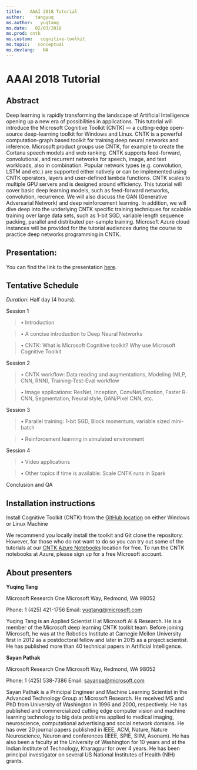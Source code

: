 ```yaml
---
title:   AAAI 2018 Tutorial
author:    tangyuq
ms.author:   yuqtang
ms.date:   02/03/2018
ms.prod: cntk
ms.custom:   cognitive-toolkit
ms.topic:   conceptual
ms.devlang:   NA
---
```


# AAAI 2018 Tutorial

## Abstract

Deep learning is rapidly transforming the landscape of Artificial Intelligence opening up a new era of possibilities in applications. This tutorial will introduce the Microsoft Cognitive Toolkit (CNTK) — a cutting-edge open-source deep-learning toolkit for Windows and Linux. CNTK is a powerful computation-graph based toolkit for training deep neural networks and inference. Microsoft product groups use CNTK, for example to create the Cortana speech models and web ranking. CNTK supports feed-forward, convolutional, and recurrent networks for speech, image, and text workloads, also in combination. Popular network types (e.g. convolution, LSTM and etc.) are supported either natively or can be implemented using CNTK operators, layers and user-defined lambda functions. CNTK scales to multiple GPU servers and is designed around efficiency. This tutorial will cover basic deep learning models, such as feed-forward networks, convolution, recurrence. We will also discuss the GAN (Generative Adversarial Network) and deep reinforcement learning. In addition, we will dive deep into the underlying CNTK specific training techniques for scalable training over large data sets, such as 1-bit SGD, variable length sequence packing, parallel and distributed per-sample training. Microsoft Azure cloud instances will be provided for the tutorial audiences during the course to practice deep networks programming in CNTK.

## Presentation:
You can find the link to the presentation [here](https://cntk.ai/Tutorials/AAAI18/CNTK%20Tutorial_AAAI_Feb_2018_final.pdf).

## Tentative Schedule

*Duration*: Half day (4 hours). 

Session 1

> •	Introduction

> • A concise introduction to Deep Neural Networks

> •	CNTK: What is Microsoft Cognitive toolkit? Why use Microsoft Cognitive Toolkit


Session 2

> • CNTK workflow: Data reading and augmentations, Modeling (MLP, CNN, RNN), Training-Test-Eval workflow

> •	Image applications: ResNet, Inception, ConvNet/Emotion, Faster R-CNN, Segmentation, Neural style, GAN/Pixel CNN, etc. 


Session 3

> •	Parallel training: 1-bit SGD, Block momentum, variable sized mini-batch

> •	Reinforcement learning in simulated environment


Session 4

> •	Video applications

> • Other topics if time is available: Scale CNTK runs in Spark


Conclusion and QA



## Installation instructions

Install Cognitive Toolkit (CNTK) from the [GitHub location](./Setup-CNTK-on-your-machine.md) on either Windows or Linux Machine

We recommend you locally install the toolkit and Git clone the repository. However, for those who do not want to do so you can try out some of the tutorials at our [CNTK Azure Notebooks](http://notebooks.azure.com/cntk/libraries/tutorials) location for free. To run the CNTK notebooks at Azure, please sign up for a free Microsoft account.

## About presenters

**Yuqing Tang**

Microsoft Research
One Microsoft Way, 
Redmond, WA 98052

Phone: 1 (425) 421-1756
Email: yuqtang@microsoft.com

Yuqing Tang is an Applied Scientist II at Microsoft AI & Research. He is a member of the Microsoft deep learning CNTK toolkit team. Before joining Microsoft, he was at the Robotics Institute at Carnegie Mellon University first in 2012 as a postdoctoral fellow and later in 2015 as a project scientist. He has published more than 40 technical papers in Artificial Intelligence. 

**Sayan Pathak**

Microsoft Research
One Microsoft Way, 
Redmond, WA 98052

Phone: 1 (425) 538-7386
Email: sayanpa@microsoft.com 

Sayan Pathak is a Principal Engineer and Machine Learning Scientist in the Advanced Technology Group at Microsoft Research. He received MS and PhD from University of Washington in 1996 and 2000, respectively.  He has published and commercialized cutting edge computer vision and machine learning technology to big data problems applied to medical imaging, neuroscience, computational advertising and social network domains. He has over 20 journal papers published in IEEE, ACM, Nature, Nature Neuroscience, Neuron and conferences (IEEE, SPIE, SIIM, Asonam). He has also been a faculty at the University of Washington for 10 years and at the Indian Institute of Technology, Kharagpur for over 4 years. He has been principal investigator on several US National Institutes of Health (NIH) grants. 
